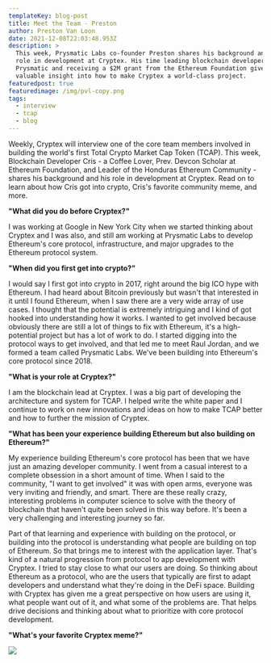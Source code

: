 ```yaml
---
templateKey: blog-post
title: Meet the Team - Preston
author: Preston Van Loon
date: 2021-12-08T22:03:48.953Z
description: >
  This week, Prysmatic Labs co-founder Preston shares his background and his
  role in development at Cryptex. His time leading blockchain developers at
  Prysmatic and receiving a $2M grant from the Ethereum Foundation gives him
  valuable insight into how to make Cryptex a world-class project.
featuredpost: true
featuredimage: /img/pvl-copy.png
tags:
  - interview
  - tcap
  - blog
---
```

Weekly, Cryptex will interview one of the core team members involved in building the world's first Total Crypto Market Cap Token (TCAP). This week, Blockchain Developer Cris - a Coffee Lover, Prev. Devcon Scholar at Ethereum Foundation, and Leader of the Honduras Ethereum Community - shares his background and his role in development at Cryptex. Read on to learn about how Cris got into crypto, Cris's favorite community meme, and more.

**"What did you do before Cryptex?"**

I was working at Google in New York City when we started thinking about Cryptex and I was also, and still am working at Prysmatic Labs to develop Ethereum's core protocol, infrastructure, and major upgrades to the Ethereum protocol system.

**"When did you first get into crypto?"**

I would say I first got into crypto in 2017, right around the big ICO hype with Ethereum. I had heard about Bitcoin previously but wasn't that interested in it until I found Ethereum, when I saw there are a very wide array of use cases. I thought that the potential is extremely intriguing and I kind of got hooked into understanding how it works. I wanted to get involved because obviously there are still a lot of things to fix with Ethereum, it's a high-potential project but has a lot of work to do. I started digging into the protocol ways to get involved, and that led me to meet Raul Jordan, and we formed a team called Prysmatic Labs. We've been building into Ethereum's core protocol since 2018.

**"What is your role at Cryptex?"**

I am the blockchain lead at Cryptex. I was a big part of developing the architecture and system for TCAP. I helped write the white paper and I continue to work on new innovations and ideas on how to make TCAP better and how to further the mission of Cryptex.

**"What has been your experience building Ethereum but also building on Ethereum?"**

My experience building Ethereum's core protocol has been that we have just an amazing developer community. I went from a casual interest to a complete obsession in a short amount of time. When I said to the community, "I want to get involved" it was with open arms, everyone was very inviting and friendly, and smart. There are these really crazy, interesting problems in computer science to solve with the theory of blockchain that haven't quite been solved in this way before. It's been a very challenging and interesting journey so far.

Part of that learning and experience with building on the protocol, or building into the protocol is understanding what people are building on top of Ethereum. So that brings me to interest with the application layer. That's kind of a natural progression from protocol to app development with Cryptex. I tried to stay close to what our users are doing. So thinking about Ethereum as a protocol, who are the users that typically are first to adapt developers and understand what they're doing in the DeFi space. Building with Cryptex has given me a great perspective on how users are using it, what people want out of it, and what some of the problems are. That helps drive decisions and thinking about what to prioritize with core protocol development.

**"What's your favorite Cryptex meme?"**

![](/img/pvl-meme-copy.png)